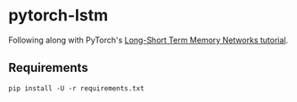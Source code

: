 # pytorch-lstm

Following along with PyTorch's [Long-Short Term Memory Networks tutorial](https://pytorch.org/tutorials/beginner/nlp/sequence_models_tutorial.html).

## Requirements

```
pip install -U -r requirements.txt
```
